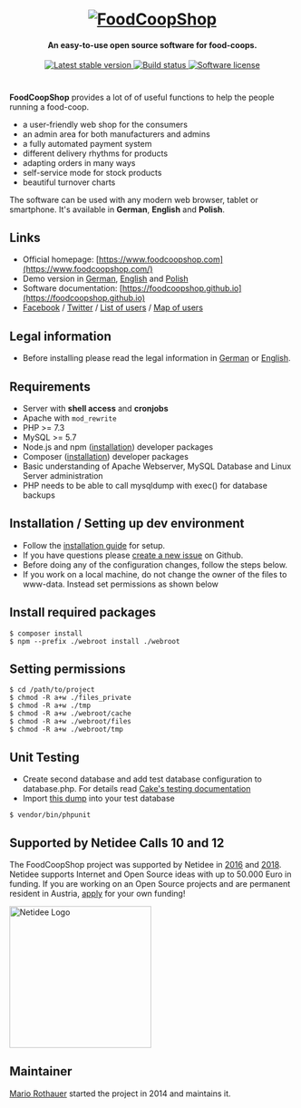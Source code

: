 <h1 align="center">
  <a href="https://www.foodcoopshop.com"><img src="https://raw.githubusercontent.com/foodcoopshop/foodcoopshop/develop/webroot/files/images/logo.jpg" alt="FoodCoopShop"></a>
</h1>

<h4 align="center">An easy-to-use open source software for food-coops.</h4>

<p align="center">
  <a href="https://www.foodcoopshop.com/download">
    <img src="https://img.shields.io/packagist/v/foodcoopshop/foodcoopshop.svg?label=stable"
         alt="Latest stable version">
  </a>
  <a href="https://travis-ci.org/foodcoopshop/foodcoopshop">
    <img src="https://travis-ci.org/foodcoopshop/foodcoopshop.svg"
         alt="Build status">
  </a>
  <a href="LICENSE">
    <img src="https://img.shields.io/github/license/foodcoopshop/foodcoopshop"
         alt="Software license">
  </a>
</p>

<h1></h1>

**FoodCoopShop** provides a lot of of useful functions to help the people running a food-coop.

* a user-friendly web shop for the consumers
* an admin area for both manufacturers and admins
* a fully automated payment system
* different delivery rhythms for products
* adapting orders in many ways
* self-service mode for stock products
* beautiful turnover charts

The software can be used with any modern web browser, tablet or smartphone. It's available in **German**, **English** and **Polish**.

## Links
* Official homepage: [https://www.foodcoopshop.com](https://www.foodcoopshop.com/)
* Demo version in [German](https://demo-de.foodcoopshop.com), [English](https://demo-en.foodcoopshop.com) and [Polish](https://demo-pl.foodcoopshop.com)
* Software documentation: [https://foodcoopshop.github.io](https://foodcoopshop.github.io)
* [Facebook](https://facebook.com/FoodCoopShop) / [Twitter](https://twitter.com/FoodCoopShop) / [List of users](https://foodcoopshop.github.io/en/foodcoops) / [Map of users](http://umap.openstreetmap.fr/en/map/verbreitung-foodcoopshop_211165)

## Legal information
* Before installing please read the legal information in [German](https://foodcoopshop.github.io/de/rechtliches) or [English](https://foodcoopshop.github.io/en/legal-information).

## Requirements
* Server with **shell access** and **cronjobs**
* Apache with `mod_rewrite`
* PHP >= 7.3
* MySQL >= 5.7
* Node.js and npm ([installation](https://www.npmjs.com/get-npm)) developer packages
* Composer ([installation](https://getcomposer.org/download/)) developer packages
* Basic understanding of Apache Webserver, MySQL Database and Linux Server administration
* PHP needs to be able to call mysqldump with exec() for database backups

## Installation / Setting up dev environment
* Follow the [installation guide](https://foodcoopshop.github.io/en/installation-guide) for setup.
* If you have questions please [create a new issue](https://github.com/foodcoopshop/foodcoopshop/issues/new) on Github.
* Before doing any of the configuration changes, follow the steps below.
* If you work on a local machine, do not change the owner of the files to www-data. Instead set permissions as shown below

## Install required packages
```
$ composer install
$ npm --prefix ./webroot install ./webroot
```

## Setting permissions
```
$ cd /path/to/project
$ chmod -R a+w ./files_private
$ chmod -R a+w ./tmp
$ chmod -R a+w ./webroot/cache
$ chmod -R a+w ./webroot/files
$ chmod -R a+w ./webroot/tmp
```

## Unit Testing
* Create second database and add test database configuration to database.php. For details read [Cake's testing documentation](https://book.cakephp.org/3.0/en/development/testing.html)
* Import [this dump](config/sql/_installation/clean-db-structure.sql) into your test database
```
$ vendor/bin/phpunit
```

## Supported by Netidee Calls 10 and 12
The FoodCoopShop project was supported by Netidee in [2016](https://www.netidee.at/foodcoopshop) and [2018](https://www.netidee.at/foodcoopshop-0). Netidee supports Internet and Open Source ideas with up to 50.000 Euro in funding. If you are working on an Open Source projects and are permanent resident in Austria, [apply](https://netidee.at/einreichen) for your own funding!

<img src="https://www.foodcoopshop.com/wp-content/uploads/2016/08/netidee-relaunched-300x93.png" alt="Netidee Logo" width="250">

## Maintainer
[Mario Rothauer](https://github.com/mrothauer) started the project in 2014 and maintains it.
